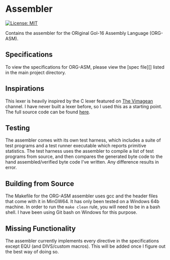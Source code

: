 # Assembler
[![License: MIT](https://img.shields.io/badge/License-GNUGPL3.0-purple.svg)](https://opensource.org/license/gpl-3-0)

Contains the assembler for the ORiginal Gol-16 Assembly Language (ORG-ASM).

## Specifications
To view the specifications for ORG-ASM, please view the [spec file][] listed in the main project directory.

## Inspirations
This lexer is heavily inspired by the C lexer featured on [The Vimagean][lexer-vid] channel. I have never built a lexer
before, so I used this as a starting point. The full source code can be found [here][lexer-source].

## Testing
The assembler comes with its own test harness, which includes a suite of test programs and a test runner executable
which reports primitive statistics. The test harness uses the assembler to compile a list of test programs from source,
and then compares the generated byte code to the hand assembled/verified byte code I've written. Any difference results
in error.

## Building from Source
The Makefile for the ORG-ASM assembler uses gcc and the header files that come with it in MinGW64. It has only been
tested on a Windows 64b machine. In order to run the `make clean` rule, you will need to be in a bash shell. I have been
using Git bash on Windows for this purpose.

## Missing Functionality
The assembler currently implements every directive in the specifications except EQU (and DIVS/custom macros). This will
be added once I figure out the best way of doing so.

[lexer-source]: https://github.com/ThePrimeagen/ts-rust-zig-deez/blob/master/c/src/lexer/lexer.c
[lexer-vid]: https://www.youtube.com/watch?v=Z1wpTBpjXUs
[spec-file]: ../spec/orgasm_spec.txt
